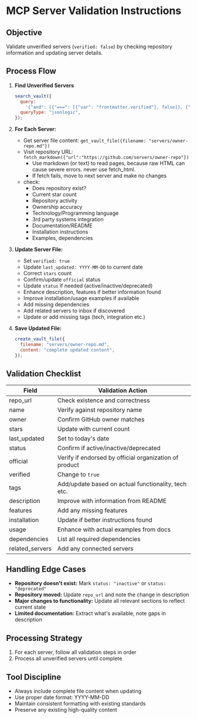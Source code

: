 # MCP Server Validation Instructions

## Objective

Validate unverified servers (`verified: false`) by checking repository information and updating server details.

## Process Flow

1. **Find Unverified Servers**

   ```javascript
   search_vault({
     query:
       '{"and": [{"===": [{"var": "frontmatter.verified"}, false]}, {"===": [{"var": "frontmatter.type"}, "server"]}]}',
     queryType: "jsonlogic",
   });
   ```

2. **For Each Server:**

   - Get server file content: `get_vault_file({filename: "servers/owner-repo.md"})`
   - Visit repository URL: `fetch_markdown({"url":"https://github.com/servers/owner-repo"})`
     - Use markdown (or text) to read pages, because raw HTML can cause severe errors. never use fetch_html.
     - If fetch fails, move to next server and make no changes
   - check:
     - Does repository exist?
     - Current star count
     - Repository activity
     - Ownership accuracy
     - Technology/Programming language
     - 3rd party systems integration
     - Documentation/README
     - Installation instructions
     - Examples, dependencies

3. **Update Server File:**

   - Set `verified: true`
   - Update `last_updated: YYYY-MM-DD` to current date
   - Correct `stars` count
   - Confirm/update `official` status
   - Update `status` if needed (active/inactive/deprecated)
   - Enhance description, features if better information found
   - Improve installation/usage examples if available
   - Add missing dependencies
   - Add related servers to inbox if discovered
   - Update or add missing tags (tech, integration etc.)

4. **Save Updated File:**
   ```javascript
   create_vault_file({
     filename: "servers/owner-repo.md",
     content: "complete updated content",
   });
   ```

## Validation Checklist

| Field           | Validation Action                                      |
| --------------- | ------------------------------------------------------ |
| repo_url        | Check existence and correctness                        |
| name            | Verify against repository name                         |
| owner           | Confirm GitHub owner matches                           |
| stars           | Update with current count                              |
| last_updated    | Set to today's date                                    |
| status          | Confirm if active/inactive/deprecated                  |
| official        | Verify if endorsed by official organization of product |
| verified        | Change to `true`                                       |
| tags            | Add/update based on actual functionality, tech etc.    |
| description     | Improve with information from README                   |
| features        | Add any missing features                               |
| installation    | Update if better instructions found                    |
| usage           | Enhance with actual examples from docs                 |
| dependencies    | List all required dependencies                         |
| related_servers | Add any connected servers                              |

## Handling Edge Cases

- **Repository doesn't exist:** Mark `status: "inactive"` or `status: "deprecated"`
- **Repository moved:** Update `repo_url` and note the change in description
- **Major changes to functionality:** Update all relevant sections to reflect current state
- **Limited documentation:** Extract what's available, note gaps in description

## Processing Strategy

1. For each server, follow all validation steps in order
2. Process all unverified servers until complete

## Tool Discipline

- Always include complete file content when updating
- Use proper date format: YYYY-MM-DD
- Maintain consistent formatting with existing standards
- Preserve any existing high-quality content
